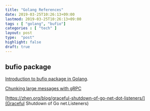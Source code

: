 ```yaml
---
title: "Golang References"
date: 2019-03-25T10:26:13+09:00
lastmod: 2019-03-25T10:26:13+09:00
tags : [ "golang", "bufio"]
categories : [ "tech" ]
layout: post
type:  "post"
highlight: false
draft: true
---
```


## bufio package

[Introduction to bufio package in Golang](https://medium.com/golangspec/introduction-to-bufio-package-in-golang-ad7d1877f762).

[Chunking large messages with gRPC](https://jbrandhorst.com/post/grpc-binary-blob-stream/)

[https://zhen.org/blog/graceful-shutdown-of-go-net-dot-listeners/](Graceful Shutdown of Go net.Listeners) 

